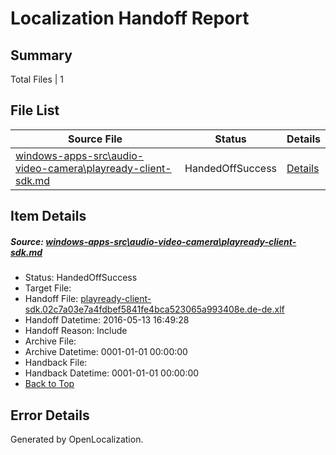 # <a name='report-top'></a> Localization Handoff Report

## Summary
 Total Files | 1

## File List
 Source File | Status | Details 
 ----------- | ------ | ------- 
 [windows-apps-src\audio-video-camera\playready-client-sdk.md](https://github.com/Microsoft/windows-apps/blob/ea746685b1d2903c9fdc45f2df004ed909a309b1/windows-apps-src/audio-video-camera/playready-client-sdk.md) | HandedOffSuccess | [Details](#99702a50a2653fbc58428ed6d8003dcfddef07bb484)

## Item Details
##### <a name='99702a50a2653fbc58428ed6d8003dcfddef07bb484'></a> Source: [windows-apps-src\audio-video-camera\playready-client-sdk.md](https://github.com/Microsoft/windows-apps/blob/ea746685b1d2903c9fdc45f2df004ed909a309b1/windows-apps-src/audio-video-camera/playready-client-sdk.md)
* Status: HandedOffSuccess
* Target File: 
* Handoff File: [playready-client-sdk.02c7a03e7a4fdbef5841fe4bca523065a993408e.de-de.xlf](https://github.com/Microsoft/WDG.handoff/blob/4f5ebd2460fef90d43a67f75822c4f1bb8bf0863/ol-handoff/Microsoft/windows-apps.de-de/master/playready-client-sdk.02c7a03e7a4fdbef5841fe4bca523065a993408e.de-de.xlf)
* Handoff Datetime: 2016-05-13 16:49:28
* Handoff Reason: Include
* Archive File: 
* Archive Datetime: 0001-01-01 00:00:00
* Handback File: 
* Handback Datetime: 0001-01-01 00:00:00
* [Back to Top](#report-top)


## Error Details

Generated by OpenLocalization.
